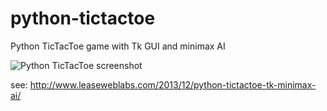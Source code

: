 python-tictactoe
================

Python TicTacToe game with Tk GUI and minimax AI

![Python TicTacToe screenshot](http://www.leaseweblabs.com/wp-content/uploads/2013/12/tictactoe.png)

see: http://www.leaseweblabs.com/2013/12/python-tictactoe-tk-minimax-ai/
